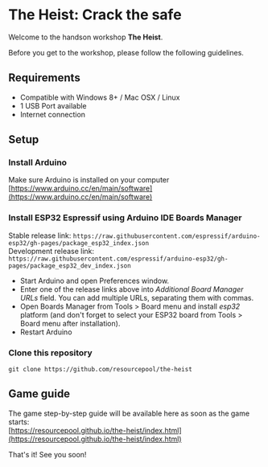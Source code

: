 # The Heist: Crack the safe

Welcome to the handson workshop **The Heist**.

Before you get to the workshop, please follow the following guidelines.

## Requirements
 * Compatible with Windows 8+ / Mac OSX / Linux
 * 1 USB Port available
 * Internet connection

## Setup

### Install Arduino
Make sure Arduino is installed on your computer [https://www.arduino.cc/en/main/software](https://www.arduino.cc/en/main/software)

### Install ESP32 Espressif using Arduino IDE Boards Manager

Stable release link: `https://raw.githubusercontent.com/espressif/arduino-esp32/gh-pages/package_esp32_index.json`  
Development release link: `https://raw.githubusercontent.com/espressif/arduino-esp32/gh-pages/package_esp32_dev_index.json`  


- Start Arduino and open Preferences window.
- Enter one of the release links above into *Additional Board Manager URLs* field. You can add multiple URLs, separating them with commas.
- Open Boards Manager from Tools > Board menu and install *esp32* platform (and don't forget to select your ESP32 board from Tools > Board menu after installation).
- Restart Arduino

### Clone this repository
`git clone https://github.com/resourcepool/the-heist`

## Game guide

The game step-by-step guide will be available here as soon as the game starts:  
[https://resourcepool.github.io/the-heist/index.html](https://resourcepool.github.io/the-heist/index.html)

That's it! See you soon!
